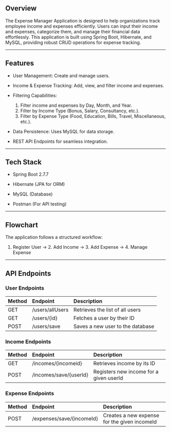 ## Overview

The Expense Manager Application is designed to help organizations track employee income and expenses efficiently. Users can input their income and expenses, categorize them, and manage their financial data effortlessly. This application is built using Spring Boot, Hibernate, and MySQL, providing robust CRUD operations for expense tracking.


---


## Features

* User Management: Create and manage users.

* Income & Expense Tracking: Add, view, and filter income and expenses.

* Filtering Capabilities:
  1. Filter income and expenses by Day, Month, and Year.
  2. Filter by Income Type (Bonus, Salary, Consultancy, etc.).
  3. Filter by Expense Type (Food, Education, Bills, Travel, Miscellaneous, etc.).

* Data Persistence: Uses MySQL for data storage.

* REST API Endpoints for seamless integration.


---


## Tech Stack

* Spring Boot 2.7.7

* Hibernate (JPA for ORM)

* MySQL (Database)

* Postman (For API testing)


---


## Flowchart

The application follows a structured workflow:

1. Register User → 2. Add Income → 3. Add Expense → 4. Manage Expense


---


## API Endpoints

### User Endpoints

| Method       | Endpoint        | Description                      |
| ------------ |:----------------|:---------------------------------|
| GET          | /users/allUsers | Retrieves the list of all users  |
| GET          | /users/{id}     | Fetches a user by their ID       |
| POST         | /users/save     | Saves a new user to the database |


### Income Endpoints

| Method       | Endpoint               | Description                             |
| ------------ |:-----------------------|:----------------------------------------|
| GET          | /incomes/{incomeid}    | Retrieves income by its ID              |
| POST         | /incomes/save/{userId} | Registers new income for a given userId |


### Expense Endpoints

| Method       | Endpoint                  | Description                                  |
| ------------ |:--------------------------|:---------------------------------------------|
|POST          | /expenses/save/{incomeId} | Creates a new expense for the given incomeId |
